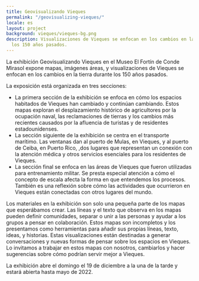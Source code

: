 ```yaml
---
title: Geovisualizando Vieques
permalink: "/geovisualizing-vieques/"
locale: es
layout: project
background: vieques/vieques-bg.png
description: Visualizaciones de Vieques se enfocan en los cambios en la tierra durante
  los 150 años pasados.
---
```


La exhibición Geovisualizando Vieques en el Museo El Fortín de Conde Mirasol expone mapas, imágenes áreas, y visualizaciones de Vieques se enfocan en los cambios en la tierra durante los 150 años pasados.

La exposición está organizada en tres secciones:
- La primera sección de la exhibición se enfoca en cómo los espacios habitados de Vieques han cambiado y continúan cambiando. Estos mapas exploran el desplazamiento histórico de agricultores por la ocupación naval, las reclamaciones de tierras y los cambios más recientes causados por la afluencia de turistas y de residentes estadounidenses.
- La sección siguiente de la exhibición se centra en el transporte marítimo. Las ventanas dan al puerto de Mulas, en Vieques, y al puerto de Ceiba, en Puerto Rico, ,dos lugares que representan un conexión con la atención médica y otros servicios esenciales para los residentes de Vieques.
- La sección final se enfoca en las áreas de Vieques que fueron utilizadas para entrenamiento militar. Se presta especial atención a cómo el concepto de escala afecta la forma en que entendemos los procesos. También es una reflexión sobre cómo las actividades que ocurrieron en Vieques están conectadas con otros lugares del mundo.

Los materiales en la exhibición son solo una pequeña parte de los mapas que esperábamos crear. Las líneas y el texto que observa en los mapas pueden definir comunidades, separar o unir a las personas y ayudar a los grupos a pensar en colaboración. Estos mapas son incompletos y los presentamos como herramientas para añadir sus propias líneas, texto, ideas, y historias. Estas visualizaciones están destinadas a generar conversaciones y nuevas formas de pensar sobre los espacios en Vieques. Lo invitamos a trabajar en estos mapas con nosotros, cambiarlos y hacer sugerencias sobre cómo podrían servir mejor a Vieques.

La exhibición abre el domingo el 19 de diciembre a la una de la tarde y estará abierta hasta mayo de  2022.